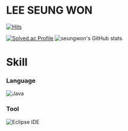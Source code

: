 # LEE SEUNG WON

[![Hits](https://hits.seeyoufarm.com/api/count/incr/badge.svg?url=https%3A%2F%2Fgithub.com%2FLeeSeungWon97&count_bg=%2379C83D&title_bg=%23555555&icon=&icon_color=%23E7E7E7&title=hits&edge_flat=false)](https://hits.seeyoufarm.com)

[![Solved.ac Profile](http://mazassumnida.wtf/api/v2/generate_badge?boj=ltmddnjs4656)](https://solved.ac/ltmddnjs4656/)
![seungwon's GitHub stats](https://github-readme-stats.vercel.app/api?username=LeeSeungWon97&show_icons=true&theme=radical)


# Skill
### Language
![Java](https://img.shields.io/badge/Java-007396.svg?&style=for-the-badge&logo=Java&logoColor=white)

### Tool
![Eclipse IDE](https://img.shields.io/badge/Eclipse%20IDE-2C2255.svg?&style=for-the-badge&logo=Eclipse%20IDE&logoColor=white)
